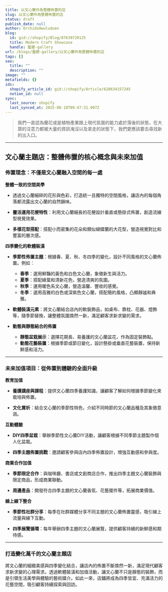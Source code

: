 ```yaml
---
title: 以文心蘭作為整體佈置的店
slug: 以文心蘭作為整體佈置的店
status: draft
publish_date: null
author: OrchidsHwuluduen
blog:
  id: gid://shopify/Blog/87639720125
  title: Modern Craft Showcase
  handle: 藝廊-gallery
url: /blogs/藝廊-gallery/以文心蘭作為整體佈置的店
tags: []
seo:
  title: ""
  description: ""
image: ""
metafields: {}
ids:
  shopify_article_id: gid://shopify/Article/628634157245
  notion_id: null
sync:
  last_source: shopify
  last_synced_at: 2025-08-18T09:47:31.907Z
---
```


<!-- body { max-width: 1000px; /\* Limit page max width \*/ margin: 0 auto; /\* Center the content \*/ padding: 20px; } /\* Hover effect for lines \*/ p:hover, li:hover, h2:hover, h3:hover { transition: background-color 0.5s ease, transform 0.5s ease; transform: translateX(5px); /\* Slight horizontal movement \*/ cursor: pointer; /\* Indicate interactive hover \*/ } /\* Bold text hover effect \*/ strong:hover { text-decoration: underline; /\* Add underline for emphasis \*/ transition: color 0.5s ease; } .pinterest-container { display: flex; justify-content: space-between; /\* Pins take full width \*/ gap: 20px; /\* Spacing between pins \*/ flex-wrap: wrap; /\* Wrap on smaller screens \*/ width: 100%; /\* Full width container \*/ } .pinterest-pin { flex: 1 1 calc(50% - 20px); /\* Two pins per row with gap accounted \*/ max-width: 100%; box-sizing: border-box; transition: transform 0.3s ease; /\* Smooth hover effect \*/ } .pinterest-pin iframe { width: 100%; /\* Make iframe fill the container \*/ height: 663px; /\* Fixed height \*/ border-radius: 10px; /\* Optional: Rounded corners \*/ border: none; display: block; } /\* Hover effect for Pinterest pin \*/ .pinterest-pin:hover { transform: scale(1.05); /\* Slight zoom on hover \*/ } /\* Responsive adjustments for smaller screens \*/ @media (max-width: 768px) { .pinterest-pin { flex: 1 1 100%; /\* Single pin per row on smaller screens \*/ } } -->

> 我們一直認為蘭花或是植物產業跟上現代氛圍的能力處於落後的狀態，在大眾的注意力都被大量的資訊淹沒以及拿走的狀態下，我們更應該要去尋找新的出入口。

* * *

## **文心蘭主題店：整體佈置的核心概念與未來加值**

### **佈置理念：不僅是文心蘭融入空間的每一處**

**整體一致的空間美學**  

*   透過文心蘭細碎的花形與色彩，打造統一且獨特的空間風格，讓店內的每個角落都流露出文心蘭的自然韻味。  
      
    
*   **靈活運用花梗特性**：利用文心蘭細長的花梗設計垂直或懸掛式佈置，創造流線型視覺效果。  
      
    
*   **多樣花型搭配**：搭配小而密集的花朵和類似蝴蝶蘭的大花型，營造視覺對比和豐富的層次感。

**四季變化的軟體裝潢**  

*   **季節性佈置主題**：根據春、夏、秋、冬四季的變化，設計不同風格的文心蘭佈置。例如：
    *   **春季**：選用鮮豔的黃色和白色文心蘭，象徵新生與活力。
    *   **夏季**：搭配綠葉和清新花色，營造清爽的氛圍。
    *   **秋季**：運用暖色系文心蘭，營造溫馨、豐收的感覺。
    *   **冬季**：選用高雅的白色或深紫色文心蘭，搭配簡約風格，凸顯靜謐和典雅。  
          
        
*   **軟體裝潢元素**：將文心蘭結合店內的軟裝飾品，如桌布、靠枕、花器、燈飾等，隨季節替換，讓整體氛圍煥然一新，滿足顧客求新求變的需求。

*   **動態與靜態結合的佈置**
    *   **靜態盆栽展示**：選擇花期長、易養護的文心蘭盆花，作為固定裝飾點。
    *   **動態花藝裝置**：根據季節或節日變化，設計懸掛或垂直花藝裝置，保持新鮮感和活力。

* * *

### **未來加值項目：從佈置到體驗的全面升級**

**教育加值**  

*   **養護講座與課程**：提供文心蘭四季養護知識，讓顧客了解如何根據季節變化來栽培與佈置。  
      
    
*   **文化賞析**：結合文心蘭的季節性特色，介紹不同時節的文心蘭品種及其象徵意涵。

**互動體驗**  

*   **DIY四季盆栽**：舉辦季節性文心蘭DIY活動，讓顧客根據不同季節主題製作個人化盆栽。  
      
    
*   **四季主題佈置挑戰**：邀請顧客參與店內四季佈置設計，增強互動感和參與度。

**商業合作加值**  

*   **季節限定合作**：與咖啡廳、書店或文創商店合作，推出四季主題文心蘭裝飾與限定商品，形成商業聯動。  
      
    
*   **周邊產品**：開發符合四季主題的文心蘭香氛、花藝擺件等，拓展商業價值。

**線上線下整合**  

*   **季節性社群分享**：每季在社群媒體分享不同主題的文心蘭佈置靈感，吸引線上流量與線下互動。  
      
    
*   **四季展覽循環**：每年舉辦四季主題的文心蘭展覽，提供顧客持續的新鮮感和期待感。

* * *

### **打造變化萬千的文心蘭主題店**

將文心蘭的細緻美感與四季變化結合，讓店內的佈置不斷煥然一新，滿足現代顧客求新求變的心理需求。透過軟體裝潢和加值活動，讓文心蘭不只是靜態的裝飾，而是引領生活美學與體驗的藝術媒介。如此一來，店鋪將成為四季皆宜、充滿活力的花藝空間，吸引顧客持續探索與回訪。